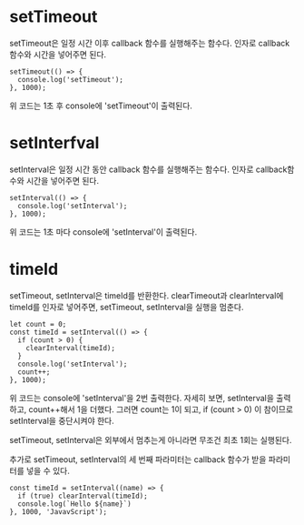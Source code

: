 # setTimeout

setTimeout은 일정 시간 이후 callback 함수를 실행해주는 함수다.
인자로 callback함수와 시간을 넣어주면 된다.

```
setTimeout(() => {
  console.log('setTimeout');
}, 1000);
```

위 코드는 1초 후 console에 'setTimeout'이 출력된다.

# setInterfval

setInterval은 일정 시간 동안 callback 함수를 실행해주는 함수다.
인자로 callback함수와 시간을 넣어주면 된다.

```
setInterval(() => {
  console.log('setInterval');
}, 1000);
```

위 코드는 1초 마다 console에 'setInterval'이 출력된다.

# timeId

setTimeout, setInterval은 timeId를 반환한다.
clearTimeout과 clearInterval에 timeId를 인자로 넣어주면, setTimeout, setInterval을 실행을 멈춘다.

```
let count = 0;
const timeId = setInterval(() => {
  if (count > 0) {
    clearInterval(timeId);
  }
  console.log('setInterval');
  count++;
}, 1000);
```

위 코드는 console에 'setInterval'을 2번 출력한다.
자세히 보면, setInterval을 출력하고, count++해서 1을 더했다.
그러면 count는 1이 되고, if (count > 0) 이 참이므로 setInterval을 중단시켜야 한다.

setTimeout, setInterval은 외부에서 멈추는게 아니라면 무조건 최초 1회는 실행된다.

추가로 setTimeout, setInterval의 세 번째 파라미터는 callback 함수가 받을 파라미터를 넣을 수 있다.

```
const timeId = setInterval((name) => {
  if (true) clearInterval(timeId);
  console.log(`Hello ${name}`)
}, 1000, 'JavavScript');
```
